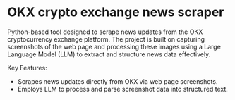 # OKX crypto exchange news scraper

Python-based tool designed to scrape news updates from the OKX cryptocurrency exchange platform. 
The project is built on capturing screenshots of the web page and processing these images using a Large Language Model (LLM) to extract and structure news data effectively.

Key Features:

- Scrapes news updates directly from OKX via web page screenshots.
- Employs LLM to process and parse screenshot data into structured text.
